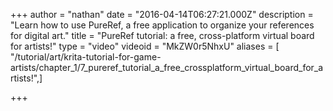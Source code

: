 +++
author = "nathan"
date = "2016-04-14T06:27:21.000Z"
description = "Learn how to use PureRef, a free application to organize your references for digital art."
title = "PureRef tutorial: a free, cross-platform virtual board for artists!"
type = "video"
videoid = "MkZW0r5NhxU"
aliases = [ "/tutorial/art/krita-tutorial-for-game-artists/chapter_1/7_pureref_tutorial_a_free_crossplatform_virtual_board_for_artists!",]

+++